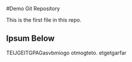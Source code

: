 #Demo Git Repository

This is the first file in this repo.

## Ipsum Below

TEIJGEITGPAGasvbmiogo otmogteto. etgetgarfar